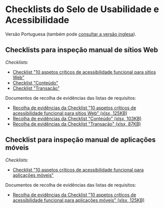 # Checklists do Selo de Usabilidade e Acessibilidade

Versão Portuguesa (também pode [consultar a versão inglesa](https://amagovpt.github.io/kit-selo/checklists/en/)).

## Checklists para inspeção manual de sítios Web

<em lang="en">Checklists</em>:

- [Checklist "10 aspetos críticos de acessibilidade funcional para sítios Web"](checklist-10aspetos.html)
- [Checklist "Conteúdo"](checklist-conteudo.html)
- [Checklist "Transação"](checklist-transacao.html)

Documentos de recolha de evidências das listas de requisitos:

- [Recolha de evidências da Checklist "10 aspetos críticos de acessibilidade funcional para sítios Web" (xlsx, 125KB)](sintese-10aspetos.xlsx)
- [Recolha de evidências da Checklist "Conteúdo" (xlsx, 103KB)](sintese-conteudo.xlsx)
- [Recolha de evidências da Checklist "Transação" (xlsx, 87KB)](sintese-transacao.xlsx)

## Checklist para inspeção manual de aplicações móveis

<em lang="en">Checklists</em>:

- [Checklist "10 aspetos críticos de acessibilidade funcional para aplicações móveis"](mobile/10aspetos/)

Documentos de recolha de evidências das listas de requisitos:

- [Recolha de evidências da Checklist "10 aspetos críticos de acessibilidade funcional para aplicações móveis" (xlsx, 125KB)](#)
